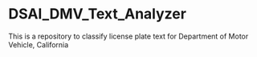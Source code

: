 # DSAI_DMV_Text_Analyzer
This is a repository to classify license plate text for Department of Motor Vehicle, California
